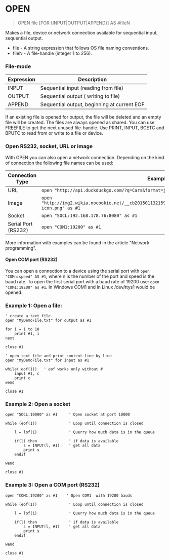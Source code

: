 # OPEN

> OPEN file [FOR {INPUT|OUTPUT|APPEND}] AS #fileN

Makes a file, device or network connection available for sequential input, sequential output.

* file - A string expression that follows OS file naming conventions.
* fileN - A file-handle (integer 1 to 256).

### File-mode

| Expression | Description                                 |
|------------|---------------------------------------------|
| INPUT      | Sequential input (reading from file)        |
| OUTPUT     | Sequential output ( writing to file)        |
| APPEND     | Sequential output, beginning at current EOF |

If an existing file is opened for output, the file will be deleted and an empty file will be created.
The files are always opened as shared. You can use FREEFILE to get the next unused file-handle. Use PRINT,
INPUT, BGETC and BPUTC to read from or write to a file or device.

### Open RS232, socket, URL or image

With OPEN you can also open a network connection. Depending on the kind of connection the following file names can be used:

| Connection Type     | Example |
|---------------------|---------|
| URL                 | `open "http://api.duckduckgo.com/?q=Cars&format=json" as #1`
| Image               | `open "http://img2.wikia.nocookie.net/__cb20150113215904/farmville/images/9/92/Lumberjack_Gnome-icon.png" as #1` | 
| Socket              | `open "SOCL:192.168.178.76:8080" as #1` |
| Serial Port (RS232) | `open "COM1:19200" as #1` |

More information with examples can be found in the article "Network programming".

#### Open COM port (RS232)

You can open a connection to a device using the serial port with `open "COMn:speed" AS #1`, where n is the number of the port
and speed is the baud rate. To open the first serial port with a baud rate of 19200 use: `open "COM1:19200" as #1`. In Windows
COM1 and in Linux /dev/ttys1 would be opened.

### Example 1: Open a file:

```
' create a text file
open "MyDemoFile.txt" for output as #1

for i = 1 to 10
    print #1, i 
next

close #1

' open text file and print content line by line
open "MyDemoFile.txt" for input as #1

while(!eof(1))   ' eof works only without #
    input #1, c
    print c
wend

close #1
```

### Example 2: Open a socket

```
open "SOCL:10000" as #1     ' Open socket at port 10000

while (eof(1))              ' Loop until connection is closed

    l = lof(1)              ' Querry how much data is in the queue

    if(l) then              ' if data is available
        s = INPUT(l, #1)    ' get all data
        print s
    endif

wend

close #1
```

### Example 3: Open a COM port (RS232)

```
open "COM1:19200" as #1    ' Open COM1  with 19200 bauds

while (eof(1))              ' Loop until connection is closed

    l = lof(1)              ' Querry how much data is in the queue

    if(l) then              ' if data is available
        s = INPUT(l, #1)    ' get all data
        print s
    endif

wend

close #1
```

